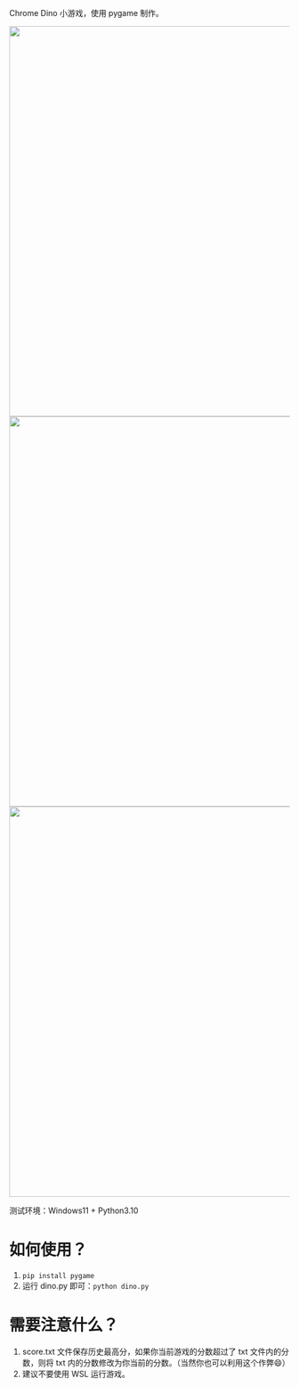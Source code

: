 Chrome Dino 小游戏，使用 pygame 制作。

<img src="https://github.com/xiaoaug/Chrome_Dino_Game_Python/assets/39291338/7f1add7f-4021-4473-a15d-3644b7087f24" width="700">
<img src="https://github.com/xiaoaug/Chrome_Dino_Game_Python/assets/39291338/28bd385a-4750-40bb-b86b-f22656af5157" width="700">
<img src="https://github.com/xiaoaug/Chrome_Dino_Game_Python/assets/39291338/d6f0f39b-44a4-45c6-bfaa-0e080f9666dc" width="700">

测试环境：Windows11 + Python3.10

# 如何使用？

1. `pip install pygame`
2. 运行 dino.py 即可：`python dino.py`

# 需要注意什么？

1. score.txt 文件保存历史最高分，如果你当前游戏的分数超过了 txt 文件内的分数，则将 txt 内的分数修改为你当前的分数。（当然你也可以利用这个作弊😄）
2. 建议不要使用 WSL 运行游戏。
